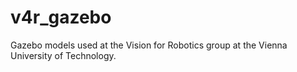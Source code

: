 v4r_gazebo
==========

Gazebo models used at the Vision for Robotics group at the Vienna University of Technology.
